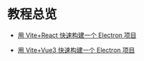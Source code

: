 # 教程总览

- [用 Vite+React 快速构建一个 Electron 项目](/zh/tutorials/create-vite-electron-service)

- [用 Vite+Vue3 快速构建一个 Electron 项目](/zh/tutorials/create-vite-electron-service-vue3)